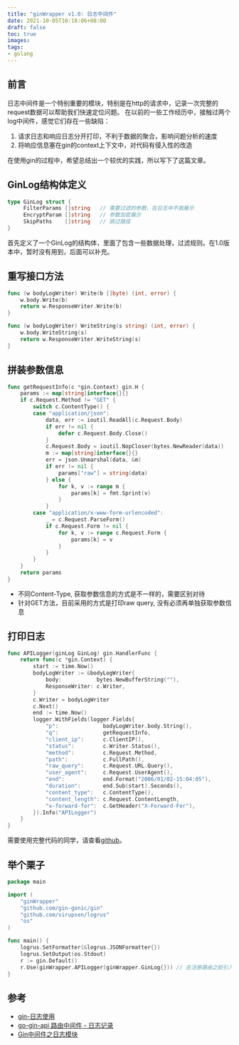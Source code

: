 ```yaml
---
title: "ginWrapper v1.0: 日志中间件"
date: 2021-10-05T10:18:06+08:00
draft: false
toc: true
images:
tags:
- golang
---
```

## 前言
日志中间件是一个特别重要的模块，特别是在http的请求中，记录一次完整的request数据可以帮助我们快速定位问题。
在以前的一些工作经历中，接触过两个log中间件，感觉它们存在一些缺陷：
1. 请求日志和响应日志分开打印，不利于数据的聚合，影响问题分析的速度
2. 将响应信息塞在gin的context上下文中，对代码有侵入性的改造

在使用gin的过程中，希望总结出一个较优的实践，所以写下了这篇文章。

## GinLog结构体定义
```go
type GinLog struct {
     FilterParams []string   // 需要过滤的参数，在日志中不做展示
     EncryptParam []string   // 参数加密展示
     SkipPaths    []string   // 跳过路径
}
```
首先定义了一个GinLog的结构体，里面了包含一些数据处理，过滤规则。在1.0版本中，暂时没有用到，后面可以补充。

## 重写接口方法
```go
func (w bodyLogWriter) Write(b []byte) (int, error) {
	w.body.Write(b)
	return w.ResponseWriter.Write(b)
}

func (w bodyLogWriter) WriteString(s string) (int, error) {
    w.body.WriteString(s)
    return w.ResponseWriter.WriteString(s)
}
```

## 拼装参数信息
```go
func getRequestInfo(c *gin.Context) gin.H {
	params := map[string]interface{}{}
	if c.Request.Method != "GET" {
		switch c.ContentType() {
		case "application/json":
			data, err := ioutil.ReadAll(c.Request.Body)
			if err != nil {
				defer c.Request.Body.Close()
			}
			c.Request.Body = ioutil.NopCloser(bytes.NewReader(data))
			m := map[string]interface{}{}
			err = json.Unmarshal(data, &m)
			if err != nil {
				params["raw"] = string(data)
			} else {
				for k, v := range m {
					params[k] = fmt.Sprint(v)
				}
			}
		case "application/x-www-form-urlencoded":
			_ = c.Request.ParseForm()
			if c.Request.Form != nil {
				for k, v := range c.Request.Form {
					params[k] = v
				}
			}
		}
	}
	return params
}
```
* 不同Content-Type, 获取参数信息的方式是不一样的，需要区别对待
* 针对GET方法，目前采用的方式是打印raw query, 没有必须再单独获取参数信息
## 打印日志
```go
func APILogger(ginLog GinLog) gin.HandlerFunc {
	return func(c *gin.Context) {
		start := time.Now()
		bodyLogWriter := &bodyLogWriter{
			body:           bytes.NewBufferString(""),
			ResponseWriter: c.Writer,
		}
		c.Writer = bodyLogWriter
		c.Next()
		end := time.Now()
		logger.WithFields(logger.Fields{
			"p":              bodyLogWriter.body.String(),
			"q":              getRequestInfo,
			"client_ip":      c.ClientIP(),
			"status":         c.Writer.Status(),
			"method":         c.Request.Method,
			"path":           c.FullPath(),
			"raw_query":      c.Request.URL.Query(),
			"user_agent":     c.Request.UserAgent(),
			"end":            end.Format("2006/01/02-15:04:05"),
			"duration":       end.Sub(start).Seconds(),
			"content_type":   c.ContentType(),
			"content_length": c.Request.ContentLength,
			"x-forward-for":  c.GetHeader("X-Forward-For"),
		}).Info("APILogger")
	}
}
```
需要使用完整代码的同学，请查看[github](https://github.com/zygoo/ginWrapper/blob/master/log.go)。

## 举个栗子

```go
package main

import (
	"ginWrapper"
	"github.com/gin-gonic/gin"
	"github.com/sirupsen/logrus"
	"os"
)

func main() {
	logrus.SetFormatter(&logrus.JSONFormatter{})
	logrus.SetOutput(os.Stdout)
	r := gin.Default()
	r.Use(ginWrapper.APILogger(ginWrapper.GinLog{})) // 在注册路由之前引入中间件
}
```

## 参考
* [gin-日志使用](https://www.kancloud.cn/lhj0702/sockstack_gin/1805368)
* [go-gin-api 路由中间件 - 日志记录](https://cloud.tencent.com/developer/article/1498038)
* [Gin中间件之日志模块](https://www.cnblogs.com/lxmhhy/p/13518211.html)



